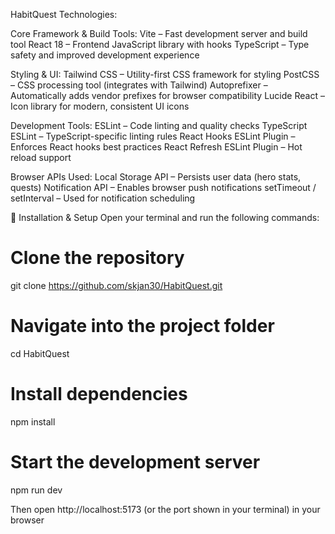 HabitQuest Technologies:

Core Framework & Build Tools:
Vite – Fast development server and build tool
React 18 – Frontend JavaScript library with hooks
TypeScript – Type safety and improved development experience

Styling & UI:
Tailwind CSS – Utility-first CSS framework for styling
PostCSS – CSS processing tool (integrates with Tailwind)
Autoprefixer – Automatically adds vendor prefixes for browser compatibility
Lucide React – Icon library for modern, consistent UI icons

Development Tools:
ESLint – Code linting and quality checks
TypeScript ESLint – TypeScript-specific linting rules
React Hooks ESLint Plugin – Enforces React hooks best practices
React Refresh ESLint Plugin – Hot reload support

Browser APIs Used:
Local Storage API – Persists user data (hero stats, quests)
Notification API – Enables browser push notifications
setTimeout / setInterval – Used for notification scheduling

🚀 Installation & Setup
Open your terminal and run the following commands:
# Clone the repository
git clone https://github.com/skjan30/HabitQuest.git
# Navigate into the project folder
cd HabitQuest
# Install dependencies
npm install

# Start the development server
npm run dev


Then open http://localhost:5173
 (or the port shown in your terminal) in your browser
